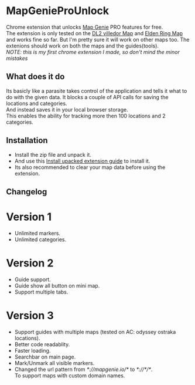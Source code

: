 # MapGenieProUnlock
Chrome extension that unlocks [Map Genie](https://mapgenie.io/) PRO features for free.<br>
The extension is only tested on the [DL2 villedor Map](https://mapgenie.io/dying-light-2/maps/villedor) and [Elden Ring Map](https://mapgenie.io/elden-ring)
and works fine so far. But I'm pretty sure it will work on other maps too.
The extenions should work on both the maps and the guides(tools).<br>
*NOTE: this is my first chrome extension I made, so don't mind the minor mistakes*

## What does it do
   Its basicly like a parasite takes control of the application and tells it what to do with the given data.
   It blocks a couple of API calls for saving the locations and categories.<br>
   And instead saves it in your local browser storage.<br>
   This enables the ability for tracking more then 100 locations and 2 categories.

## Installation
 * Install the zip file and unpack it.
 * And use this [Install upacked extension guide](https://webkul.com/blog/how-to-install-the-unpacked-extension-in-chrome/) to install it.
 * Its also recommended to clear your map data before using the extension.

## Changelog
# Version 1
   * Unlimited markers.
   * Unlimited categories.

# Version 2
   * Guide support.
   * Guide show all button on mini map.
   * Support multiple tabs.

# Version 3
   * Support guides with multiple maps (tested on AC: odyssey ostraka locations).
   * Better code readablity.
   * Faster loading.
   * Searchbar on main page.
   * Mark/Unmark all visible markers.
   * Changed the url pattern from _\*://mapgenie.io/\*_ to _*\://\*/\*_.<br>To support maps with custom domain names.